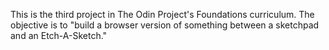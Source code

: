 This is the third project in The Odin Project's Foundations curriculum. The objective is to "build a browser version of something between a sketchpad and an Etch-A-Sketch."